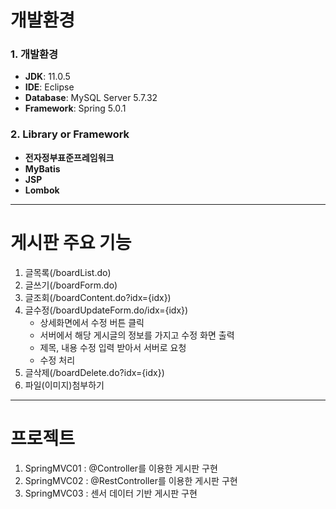 # 개발환경

### 1. 개발환경
- **JDK**: 11.0.5  
- **IDE**: Eclipse  
- **Database**: MySQL Server 5.7.32  
- **Framework**: Spring 5.0.1  

### 2. Library or Framework
- **전자정부표준프레임워크**  
- **MyBatis**  
- **JSP**  
- **Lombok**

---

# 게시판 주요 기능

1. 글목록(/boardList.do)
2. 글쓰기(/boardForm.do)
3. 글조회(/boardContent.do?idx={idx})
4. 글수정(/boardUpdateForm.do/idx={idx})
    - 상세화면에서 수정 버튼 클릭
    - 서버에서 해당 게시글의 정보를 가지고 수정 화면 출력
    - 제목, 내용 수정 입력 받아서 서버로 요청
    - 수정 처리 
5. 글삭제(/boardDelete.do?idx={idx})
6. 파일(이미지)첨부하기

---

# 프로젝트
1. SpringMVC01 : @Controller를 이용한 게시판 구현 
2. SpringMVC02 : @RestController를 이용한 게시판 구현 
3. SpringMVC03 : 센서 데이터 기반 게시판 구현

